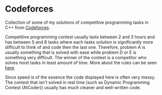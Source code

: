 # Codeforces

Collection of some of my solutions of competitive programming tasks in C++ from [Codeforces](https://codeforces.com/profile/MPeros).

Competitive programming contest usually lasts between 2 and 3 hours and has between 5 and 8 tasks where each tasks solution is significantly more difficult to think of and code then the last one. Therefore, problem A is usually something that is solved with ease while problem D or E is something very difficult. The winner of the contest is a competitor who solves most tasks in least amount of time. More about the rules can be seen [here](https://codeforces.com/blog/entry/4088). 

Since speed is of the essence the code displayed here is often very messy. The contest that isn't solved in real time (such as Dynamic Programming Contest (AtCoder)) usually has much cleaner and well-written code.